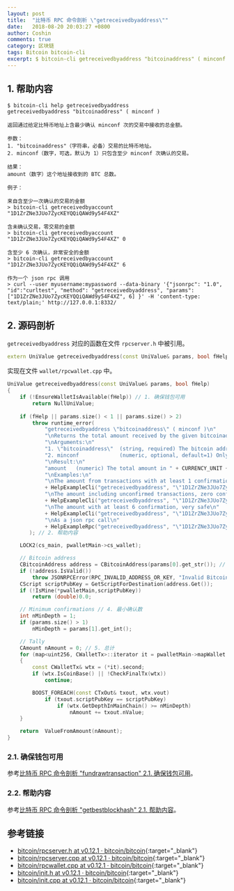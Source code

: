 ```yaml
---
layout: post
title:  "比特币 RPC 命令剖析 \"getreceivedbyaddress\""
date:   2018-08-20 20:03:27 +0800
author: Coshin
comments: true
category: 区块链
tags: Bitcoin bitcoin-cli
excerpt: $ bitcoin-cli getreceivedbyaddress "bitcoinaddress" ( minconf )
---
```

## 1. 帮助内容

```shell
$ bitcoin-cli help getreceivedbyaddress
getreceivedbyaddress "bitcoinaddress" ( minconf )

返回通过给定比特币地址上含最少确认 minconf 次的交易中接收的总金额。

参数：
1. "bitcoinaddress"（字符串，必备）交易的比特币地址。
2. minconf（数字，可选，默认为 1）只包含至少 minconf 次确认的交易。

结果：
amount（数字）这个地址接收到的 BTC 总数。

例子：

来自含至少一次确认的交易的金额
> bitcoin-cli getreceivedbyaccount "1D1ZrZNe3JUo7ZycKEYQQiQAWd9y54F4XZ"

含未确认交易，零交易的金额
> bitcoin-cli getreceivedbyaccount "1D1ZrZNe3JUo7ZycKEYQQiQAWd9y54F4XZ" 0

含至少 6 次确认，非常安全的金额
> bitcoin-cli getreceivedbyaccount "1D1ZrZNe3JUo7ZycKEYQQiQAWd9y54F4XZ" 6

作为一个 json rpc 调用
> curl --user myusername:mypassword --data-binary '{"jsonrpc": "1.0", "id":"curltest", "method": "getreceivedbyaddress", "params": ["1D1ZrZNe3JUo7ZycKEYQQiQAWd9y54F4XZ", 6] }' -H 'content-type: text/plain;' http://127.0.0.1:8332/
```

## 2. 源码剖析

`getreceivedbyaddress` 对应的函数在文件 `rpcserver.h` 中被引用。

```cpp
extern UniValue getreceivedbyaddress(const UniValue& params, bool fHelp);
```

实现在文件 `wallet/rpcwallet.cpp` 中。

```cpp
UniValue getreceivedbyaddress(const UniValue& params, bool fHelp)
{
    if (!EnsureWalletIsAvailable(fHelp)) // 1. 确保钱包可用
        return NullUniValue;
    
    if (fHelp || params.size() < 1 || params.size() > 2)
        throw runtime_error(
            "getreceivedbyaddress \"bitcoinaddress\" ( minconf )\n"
            "\nReturns the total amount received by the given bitcoinaddress in transactions with at least minconf confirmations.\n"
            "\nArguments:\n"
            "1. \"bitcoinaddress\"  (string, required) The bitcoin address for transactions.\n"
            "2. minconf             (numeric, optional, default=1) Only include transactions confirmed at least this many times.\n"
            "\nResult:\n"
            "amount   (numeric) The total amount in " + CURRENCY_UNIT + " received at this address.\n"
            "\nExamples:\n"
            "\nThe amount from transactions with at least 1 confirmation\n"
            + HelpExampleCli("getreceivedbyaddress", "\"1D1ZrZNe3JUo7ZycKEYQQiQAWd9y54F4XZ\"") +
            "\nThe amount including unconfirmed transactions, zero confirmations\n"
            + HelpExampleCli("getreceivedbyaddress", "\"1D1ZrZNe3JUo7ZycKEYQQiQAWd9y54F4XZ\" 0") +
            "\nThe amount with at least 6 confirmation, very safe\n"
            + HelpExampleCli("getreceivedbyaddress", "\"1D1ZrZNe3JUo7ZycKEYQQiQAWd9y54F4XZ\" 6") +
            "\nAs a json rpc call\n"
            + HelpExampleRpc("getreceivedbyaddress", "\"1D1ZrZNe3JUo7ZycKEYQQiQAWd9y54F4XZ\", 6")
       ); // 2. 帮助内容

    LOCK2(cs_main, pwalletMain->cs_wallet);

    // Bitcoin address
    CBitcoinAddress address = CBitcoinAddress(params[0].get_str()); // 3. 比特币地址
    if (!address.IsValid())
        throw JSONRPCError(RPC_INVALID_ADDRESS_OR_KEY, "Invalid Bitcoin address");
    CScript scriptPubKey = GetScriptForDestination(address.Get());
    if (!IsMine(*pwalletMain,scriptPubKey))
        return (double)0.0;

    // Minimum confirmations // 4. 最小确认数
    int nMinDepth = 1;
    if (params.size() > 1)
        nMinDepth = params[1].get_int();

    // Tally
    CAmount nAmount = 0; // 5. 总计
    for (map<uint256, CWalletTx>::iterator it = pwalletMain->mapWallet.begin(); it != pwalletMain->mapWallet.end(); ++it)
    {
        const CWalletTx& wtx = (*it).second;
        if (wtx.IsCoinBase() || !CheckFinalTx(wtx))
            continue;

        BOOST_FOREACH(const CTxOut& txout, wtx.vout)
            if (txout.scriptPubKey == scriptPubKey)
                if (wtx.GetDepthInMainChain() >= nMinDepth)
                    nAmount += txout.nValue;
    }

    return  ValueFromAmount(nAmount);
}
```

### 2.1. 确保钱包可用

参考[比特币 RPC 命令剖析 "fundrawtransaction" 2.1. 确保钱包可用](/blog/2018/07/bitcoin-rpc-command-fundrawtransaction.html#21-确保钱包可用)。

### 2.2. 帮助内容

参考[比特币 RPC 命令剖析 "getbestblockhash" 2.1. 帮助内容](/blog/2018/05/bitcoin-rpc-command-getbestblockhash.html#21-帮助内容)。

## 参考链接

* [bitcoin/rpcserver.h at v0.12.1 · bitcoin/bitcoin](https://github.com/bitcoin/bitcoin/blob/v0.12.1/src/rpcserver.h){:target="_blank"}
* [bitcoin/rpcserver.cpp at v0.12.1 · bitcoin/bitcoin](https://github.com/bitcoin/bitcoin/blob/v0.12.1/src/rpcserver.cpp){:target="_blank"}
* [bitcoin/rpcwallet.cpp at v0.12.1 · bitcoin/bitcoin](https://github.com/bitcoin/bitcoin/blob/v0.12.1/src/wallet/rpcwallet.cpp){:target="_blank"}
* [bitcoin/init.h at v0.12.1 · bitcoin/bitcoin](https://github.com/bitcoin/bitcoin/blob/v0.12.1/src/init.h){:target="_blank"}
* [bitcoin/init.cpp at v0.12.1 · bitcoin/bitcoin](https://github.com/bitcoin/bitcoin/blob/v0.12.1/src/init.cpp){:target="_blank"}
